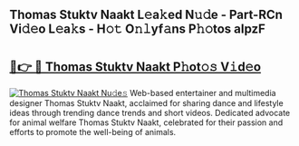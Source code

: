 ## Thomas Stuktv Naakt L𝚎a𝚔ed N𝚞𝚍e - Part-RCn Vi𝚍𝚎o L𝚎a𝚔s - H𝚘𝚝 O𝚗𝚕yf𝚊ns P𝚑𝚘tos aIpzF

# <h2><a href="http://kf76ew.oniu.top/?m=Thomas+Stuktv+Naakt">🔗👉 🔴 Thomas Stuktv Naakt P𝚑ot𝚘𝚜 V𝚒d𝚎o</a></h2>

[![Thomas Stuktv Naakt Nu𝚍e𝚜](https://i.imgur.com/0qMVB7G.gif)](http://kf76ew.oniu.top/?m=Thomas+Stuktv+Naakt)
Web-based entertainer and multimedia designer Thomas Stuktv Naakt, acclaimed for sharing dance and lifestyle ideas through trending dance trends and short videos. Dedicated advocate for animal welfare Thomas Stuktv Naakt, celebrated for their passion and efforts to promote the well-being of animals.  
